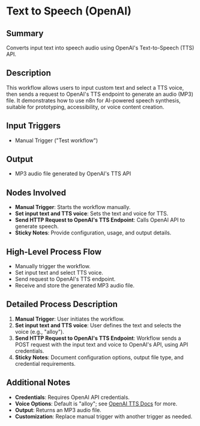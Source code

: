 # Text to Speech (OpenAI)

## Summary
Converts input text into speech audio using OpenAI's Text-to-Speech (TTS) API.

## Description
This workflow allows users to input custom text and select a TTS voice, then sends a request to OpenAI's TTS endpoint to generate an audio (MP3) file. It demonstrates how to use n8n for AI-powered speech synthesis, suitable for prototyping, accessibility, or voice content creation.

## Input Triggers
- Manual Trigger ("Test workflow")

## Output
- MP3 audio file generated by OpenAI's TTS API

## Nodes Involved
- **Manual Trigger**: Starts the workflow manually.
- **Set input text and TTS voice**: Sets the text and voice for TTS.
- **Send HTTP Request to OpenAI's TTS Endpoint**: Calls OpenAI API to generate speech.
- **Sticky Notes**: Provide configuration, usage, and output details.

## High-Level Process Flow
- Manually trigger the workflow.
- Set input text and select TTS voice.
- Send request to OpenAI's TTS endpoint.
- Receive and store the generated MP3 audio file.

## Detailed Process Description
1. **Manual Trigger**: User initiates the workflow.
2. **Set input text and TTS voice**: User defines the text and selects the voice (e.g., "alloy").
3. **Send HTTP Request to OpenAI's TTS Endpoint**: Workflow sends a POST request with the input text and voice to OpenAI's API, using API credentials.
4. **Sticky Notes**: Document configuration options, output file type, and credential requirements.

## Additional Notes
- **Credentials**: Requires OpenAI API credentials.
- **Voice Options**: Default is "alloy"; see [OpenAI TTS Docs](https://platform.openai.com/docs/guides/text-to-speech) for more.
- **Output**: Returns an MP3 audio file.
- **Customization**: Replace manual trigger with another trigger as needed.
